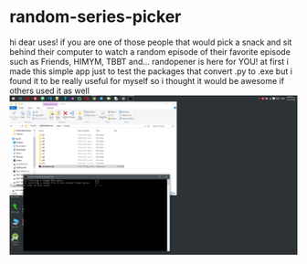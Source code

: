 # random-series-picker
hi dear uses!
if you are one of those people that would pick a snack and sit behind their computer to watch a random episode of their favorite episode such as Friends, HIMYM, TBBT and... randopener is here for YOU!
at first i made this simple app just to test the packages that convert .py to .exe but i found it to be really useful for myself so i thought it would be awesome if others used it as well
![alt text](https://github.com/sepehr-mnp/random-series-picker/blob/master/randopener01.png)
